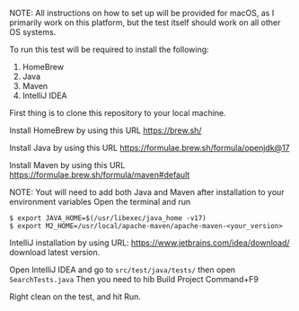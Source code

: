 NOTE: All instructions on how to set up will be provided for macOS,
as I primarily work on this platform, but the test itself should work on all other OS systems.


To run this test will be required to install the following:
1. HomeBrew
2. Java
3. Maven
4. IntelliJ IDEA

First thing is to clone this repository to your local machine.

Install HomeBrew by using this URL https://brew.sh/

Install Java by using this URL https://formulae.brew.sh/formula/openjdk@17

Install Maven by using this URL https://formulae.brew.sh/formula/maven#default

NOTE: Yout will need to add both Java and Maven after installation to your environment variables
Open the terminal and run

    $ export JAVA_HOME=$(/usr/libexec/java_home -v17)
    $ export M2_HOME=/usr/local/apache-maven/apache-maven-<your_version>

IntelliJ installation by using URL: https://www.jetbrains.com/idea/download/
download latest version.
    
Open IntelliJ IDEA and go to `src/test/java/tests/` then open `SearchTests.java`
Then you need to hib Build Project Command+F9

Right clean on the test, and hit Run.
